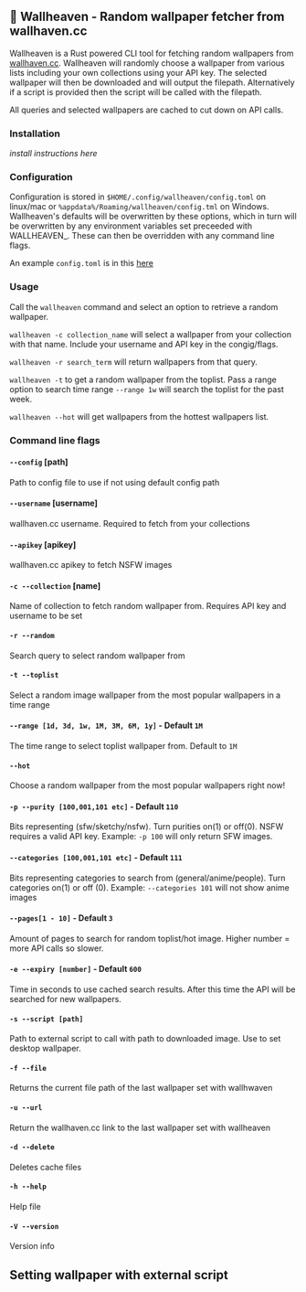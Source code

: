 ## 🌆 Wallheaven - Random wallpaper fetcher from wallhaven.cc

Wallheaven is a Rust powered CLI tool for fetching random wallpapers from [wallhaven.cc](https://wallhaven.cc/). Wallheaven will randomly choose a wallpaper from various lists including your own collections using your API key. The selected wallpaper will then be downloaded and will output the filepath. Alternatively if a script is provided then the script will be called with the filepath.

All queries and selected wallpapers are cached to cut down on API calls. 

### Installation

_install instructions here_

### Configuration 

Configuration is stored in `$HOME/.config/wallheaven/config.toml` on linux/mac or `%appdata%/Roaming/wallheaven/config.tml` on Windows. Wallheaven's defaults will be overwritten by these options, which in turn will be overwritten by any environment variables set preceeded with WALLHEAVEN_. These can then be overridden with any command line flags.

An example `config.toml` is in this [here](http://github.com)

### Usage

Call the `wallheaven` command and select an option to retrieve a random wallpaper.

`wallheaven -c collection_name` will select a wallpaper from your collection with that name. Include your username and API key in the congig/flags.

`wallheaven -r search_term` will return wallpapers from that query. 

`wallheaven -t` to get a random wallpaper from the toplist. Pass a range option to search time range `--range 1w` will search the toplist for the past week.

`wallheaven --hot` will get wallpapers from the hottest wallpapers list.


### Command line flags

#### `--config` [path]
Path to config file to use if not using default config path

#### `--username` [username]
wallhaven.cc username. Required to fetch from your collections

#### `--apikey` [apikey]
wallhaven.cc apikey to fetch NSFW images

#### `-c --collection` [name]
Name of collection to fetch random wallpaper from. Requires API key and username to be set

#### `-r --random`
Search query to select random wallpaper from

#### `-t --toplist`
Select a random image wallpaper from the most popular wallpapers in a time range

#### `--range [1d, 3d, 1w, 1M, 3M, 6M, 1y]` - Default `1M`
The time range to select toplist wallpaper from. Default to `1M`

#### `--hot`
Choose a random wallpaper from the most popular wallpapers right now!

#### `-p --purity [100,001,101 etc]` - Default `110`
Bits representing (sfw/sketchy/nsfw). Turn purities on(1) or off(0). NSFW requires a valid API key. Example: `-p 100` will only return SFW images. 

#### `--categories [100,001,101 etc]` - Default `111`
Bits representing categories to search from (general/anime/people). Turn categories on(1) or off (0). Example: `--categories 101` will not show anime images

#### `--pages[1 - 10]` - Default `3`
Amount of pages to search for random toplist/hot image. Higher number = more API calls so slower. 

#### `-e --expiry [number]` - Default `600`
Time in seconds to use cached search results. After this time the API will be searched for new wallpapers.

#### `-s --script [path]`
Path to external script to call with path to downloaded image. Use to set desktop wallpaper.

#### `-f --file`
Returns the current file path of the last wallpaper set with wallhwaven

#### `-u --url`
Return the wallhaven.cc link to the last wallpaper set with wallheaven

#### `-d --delete`
Deletes cache files

#### `-h --help`
Help file

#### `-V --version`
Version info

## Setting wallpaper with external script

